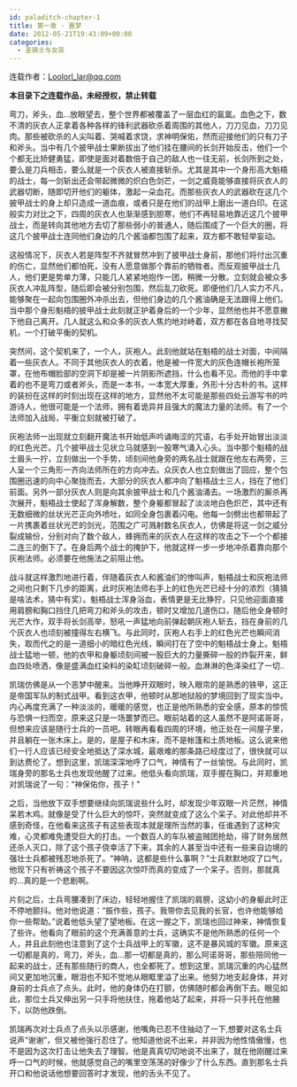 ```yaml
---
id: paladitch-chapter-1
title: 第一章 · 噩梦
date: 2012-05-21T19:43:09+00:00
categories:
  - 圣骑士与女巫
---
```

连载作者：Loolorl_lar@qq.com

**本目录下之连载作品，未经授权，禁止转载**
  
弯刀，斧头，血...放眼望去，整个世界都被覆盖了一层血红的氤氲。血色之下，数不清的灰衣人正拿着各种各样的锋利武器砍杀着周围的其他人，刀刀见血，刀刀见肉。那些被砍杀的人尖叫着、哭喊着求饶，求神明保佑，然而迎接他们的只有刀子和斧头。当中有几个披甲战士果断拔出了他们挂在腰间的长剑开始反击，他们一个个都无比矫健勇猛，即使是面对着数倍于自己的敌人也一往无前，长剑所到之处，要么是刀兵相击，要么就是一个灰衣人被直接斩杀。尤其是其中一个身形高大魁梧的战士，每一剑斩出还会带起微微的炽白色剑芒，一剑之威竟能够直接将灰衣人的武器切断，随即切开他们的躯体，激起一朵血花。而那些灰衣人的武器砍在这几个披甲战士的身上却只造成一道血痕，或者只是在他们的战甲上磨出一道白印。在这般实力对比之下，四周的灰衣人也渐渐感到胆寒，他们不再轻易地靠近这几个披甲战士，而是转向其他地方去切了那些弱小的普通人，随后围成了一个巨大的圈，将这几个披甲战士连同他们身边的几个酱油都包围了起来，双方都不敢轻举妄动。

这般情况下，灰衣人若是阵型不齐就冒然冲到了披甲战士身前，那他们将付出沉重的伤亡，显然他们都怕死，没有人愿意做那个靠前的牺牲者。而反观披甲战士几人，他们更是势单力薄，只能几人紧紧地抱作一团，稍微一分散。立刻就会被众多灰衣人冲乱阵型，随后即会被分别包围，然后乱刀砍死。即便他们几人实力不凡，能够聚在一起向包围圈外冲杀出去，但他们身边的几个酱油确是无法跟得上他们。当中那个身形魁梧的披甲战士此刻就正护着身后的一个少年，显然他也并不愿意撇下他自己离开。几人就这么和众多的灰衣人焦灼地对峙着，双方都在各自地寻找契机，一个打破平衡的契机。

突然间，这个契机来了，一个人，灰袍人。此刻他就站在魁梧的战士对面，中间隔着一些灰衣人。不同于其他灰衣人的衣着，他是被一件宽大的灰色连帽长袍所笼罩，在他布帽脸部的空洞下却是被一片阴影所遮挡，什么也看不见。而他的手中拿着的也不是弯刀或者斧头，而是一本书，一本宽大厚重，外形十分古朴的书。这样的装扮在这样的时刻出现在这样的地方，显然他不太可能是那些四处云游写书的吟游诗人，他很可能是一个法师，拥有着诡异并且强大的魔法力量的法师。有了一个法师加入战局，平衡立刻就被打破了。

灰袍法师一出现就立刻翻开魔法书开始低声吟诵晦涩的咒语，右手处开始冒出淡淡的红色光芒。几个披甲战士见状立马就感到一股寒气涌入心头。当中那个魁梧的战士眉头一拧，立刻做出一个手势，顷刻间他身旁的两名战士就跟在他左右两旁，三人呈一个三角形一齐向法师所在的方向冲去。众灰衣人也立刻做出了回应，整个包围圈迅速的向中心聚拢而去，大部分的灰衣人都冲向了魁梧战士三人，挡在了他们前面。另外一部分灰衣人则是向其余披甲战士和几个酱油涌去。一场激烈的厮杀再次展开，魁梧战士使起了浑身解数，整个身躯都冒起了淡淡地白色炽芒，其中还有无数细微的丝状光芒正向外喷吐，如同全身包裹着闪电。他每一剑劈出也都带起了一片携裹着丝状光芒的剑光，范围之广可溅射数名灰衣人，仿佛是将这一剑之威分裂成输份，分别对向了数个敌人，蜂拥而来的灰衣人在这样的攻击之下一个个都接二连三的倒下了。在身后两个战士的掩护下，他就这样一步一步地冲杀着靠向那个灰袍法师。必须要在他施法之前阻止他。

战斗就这样激烈地进行着，伴随着灰衣人和酱油们的惨叫声，魁梧战士和灰袍法师之间也只剩下几步的距离，此时灰袍法师右手上的红色光芒已经十分的浓烈（猜猜是啥法术，猜中有奖）。魁梧战士浑身浴血，表情更是无比狰狞，只见他迎面直接用肩膀和胸口挡住几把弯刀和斧头的攻击，顿时又增加几道伤口，随后他全身顿时光芒大作，双手将长剑高举，怒吼一声猛地向前弹起朝灰袍人斩去，挡在身前的几个灰衣人也顷刻被撞得左右横飞。与此同时，灰袍人右手上的红色光芒也瞬间消失，取而代之的是一道细小的暗红色光线，瞬间打在了空中的魁梧战士身上。魁梧战士猛地一顿，他的衣甲和身躯顷刻间被一股巨大的力量撕碎一般的炸裂开来，鲜血四处喷洒，像是盛满血红染料的染缸顷刻破碎一般。血淋淋的色泽染红了一切..

凯瑞仿佛是从一个恶梦中醒来。当他睁开双眼时，映入眼帘的是熟悉的铁甲，这正是帝国军队的制式战甲。看到这衣甲，他顿时从那地狱般的梦境回到了现实当中。内心再度充满了一种淡淡的，暖暖的感觉，也正是他所熟悉的安全感，原本的惊慌与恐惧一扫而空，原来这只是一场噩梦而已。眼前站着的这人虽然不是阿诺哥哥，但想来应该是随行士兵的一员吧。转眼再看看四周的环境，他正处在一间屋子里，并且躺在一张木床上。是的，是屋子和木床，而不是帐篷和土质地板。这么说来他们一行人应该已经安全地抵达了深水城，最艰难的那条路已经度过了，很快就可以到达费伦了。想到这里，凯瑞深深地呼了口气，神情有了一丝愉悦。与此同时，凯瑞身旁的那名士兵也发现他醒了过来。他低头看向凯瑞，双手握在胸口，并郑重地对凯瑞说了一句：“神保佑你，孩子！”

之后，当他放下双手想要继续向凯瑞说些什么时，却发现少年双眼一片茫然，神情呆若木鸡。就像是受了什么巨大的惊吓，突然就变成了这么个呆子。对此他却并不感到奇怪，在他看来这孩子有这些表现本就是理所当然的事，任谁遇到了这种灾难，心灵都难免遭受巨大的打击。一个数百人的车队被盗贼团抢劫，得了财务居然还杀人灭口，除了这个孩子侥幸活了下来，其余的人甚至当中还有一些来自边境的强壮士兵都被残忍地杀死了。“神呐，这都是些什么事啊？”士兵默默地叹了口气，他现下只有祈祷这个孩子不要因这次惊吓而真的变成了一个呆子。否则，那就真的...真的是一个悲剧啊。

片刻之后，士兵弯腰凑到了床边，轻轻地握住了凯瑞的肩膀，这幼小的身躯此时正不停地颤抖。他对他说道：“振作些，孩子。我带你去见我的长官，也许他能够给你一些帮助。”说着他低头望了望地板。在这一握之下，凯瑞也回过神来，神情恢复了些许。他看向了眼前的这个充满善意的士兵，这确实不是他所熟悉的任何一个人，并且此刻他也注意到了这个士兵战甲上的军徽，这不是暴风城的军徽。原来这一切都是真的，弯刀，斧头，血...那一切都是真的，那么阿诺哥哥，那些陪同他一起来的战士，还有那些随行的商人，也全都死了。想到这里，凯瑞沉重的内心猛然间又更加地沉重，眼泪也不知不觉地从眼眶里溢了出来。他努力地支起身体，并对身前的士兵点了点头。此时，他的身体仍在打颤，仿佛随时都会再倒下去。眼见如此，那位士兵又伸出另一只手将他扶住，拖着他站了起来，并将一只手托在他腋下，以防他跌倒。

凯瑞再次对士兵点了点头以示感谢，他嘴角已忍不住抽动了一下,想要对这名士兵说声“谢谢”，但又被他强行忍住了。他知道他说不出来，并非因为他性情傲慢，也不是因为这次打击让他失去了理智。他是真真切切地说不出来了，就在他刚醒过来呼一口气的时候，他就感觉自己的嘴里空荡荡的好像少了什么东西。直到那名士兵开口和他说话他想要回答时才发现，他的舌头不见了。
